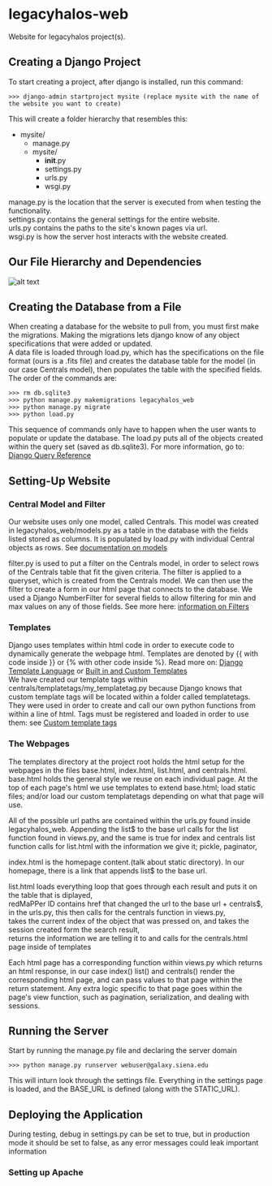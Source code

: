 # legacyhalos-web
Website for legacyhalos project(s).

## Creating a Django Project
To start creating a project, after django is installed, run this command:

    >>> django-admin startproject mysite (replace mysite with the name of the website you want to create)

This will create a folder hierarchy that resembles this:

* mysite/
  * manage.py
  * mysite/
    * __init__.py
    * settings.py
    * urls.py
    * wsgi.py


manage.py is the location that the server is executed from when testing the functionality.  
settings.py contains the general settings for the entire website.  
urls.py contains the paths to the site's known pages via url.  
wsgi.py is how the server host interacts with the website created.

## Our File Hierarchy and Dependencies
![alt text](https://docs.google.com/drawings/d/e/2PACX-1vRLhdgoZOds5w9cVZbfOI25HLPWE3lf5-u6W_XQV3KOqfM8crgQpBGdiFFyqCfh_Ryh_CWbQmKawKJR/pub?w=1337&h=691 "Project Structure Diagram")

## Creating the Database from a File
When creating a database for the website to pull from, you must first make the migrations. Making the migrations lets django know of any object specifications that were added or updated.  
A data file is loaded through load.py, which has the specifications on the file format (ours is a .fits file) and creates the database table for the model (in our case Centrals model), then populates the table with the specified fields.  
The order of the commands are:

    >>> rm db.sqlite3
    >>> python manage.py makemigrations legacyhalos_web
    >>> python manage.py migrate
    >>> python load.py

This sequence of commands only have to happen when the user wants to populate or update the database.
The load.py puts all of the objects created within the query set (saved as db.sqlite3). For more information, go to: [Django Query Reference](https://docs.djangoproject.com/en/2.0/topics/db/queries/)

## Setting-Up Website

### Central Model and Filter
Our website uses only one model, called Centrals. This model was created in legacyhalos_web/models.py as a table in the database with the fields listed stored as columns. It is populated by load.py with individual Central objects as rows. See [documentation on models](https://docs.djangoproject.com/en/2.0/topics/db/models/)

filter.py is used to put a filter on the Centrals model, in order to select rows of the Centrals table that fit the given criteria. The filter is applied to a queryset, which is created from the Centrals model. We can then use the filter to create a form in our html page that connects to the database. We used a Django NumberFilter for several fields to allow filtering for min and max values on any of those fields. See more here: [information on Filters](https://django-filter.readthedocs.io/en/master/ref/filters.html)

### Templates

Django uses templates within html code in order to execute code to dynamically generate the webpage html. Templates are denoted by {{ with code inside }} or {% with other code inside %}. Read more on: [Django Template Language](https://docs.djangoproject.com/en/2.0/ref/templates/language/) or [Built in and Custom Templates](https://docs.djangoproject.com/en/2.0/topics/templates/)  
We have created our template tags within centrals/templatetags/my_templatetag.py because Django knows that custom template tags will be located within a folder called templatetags. They were used in order to create and call our own python functions from within a line of html. Tags must be registered and loaded in order to use them: see [Custom template tags](https://docs.djangoproject.com/en/2.1/howto/custom-template-tags/)

### The Webpages

The templates directory at the project root holds the html setup for the webpages in the files base.html, index.html, list.html, and centrals.html. base.html holds the general style we reuse on each individual page. At the top of each page's html we use templates to extend base.html; load static files; and/or load our custom templatetags depending on what that page will use. 

All of the possible url paths are contained within the urls.py found inside legacyhalos_web. Appending the list$ to the base url calls for the list function found in views.py, and the same is true for index and centrals
list function calls for list.html with the information we give it; pickle, paginator,

index.html is the homepage content.(talk about static directory). In our homepage, there is a link that appends list$ to the base url. 

list.html loads everything loop that goes through each result and puts it on the table that is diplayed,  
redMaPPer ID contains href that changed the url to the base url + centrals$,  
in the urls.py, this then calls for the centrals function in views.py,  
takes the current index of the object that was pressed on, and takes the session created form the search result,  
returns the information we are telling it to and calls for the centrals.html page inside of templates

Each html page has a corresponding function within views.py which returns an html response, in our case index() list() and centrals() render the corresponding html page, and can pass values to that page within the return statement. Any extra logic specific to that page goes within the page's view function, such as pagination, serialization, and dealing with sessions.

## Running the Server

Start by running the manage.py file and declaring the server domain

    >>> python manage.py runserver webuser@galaxy.siena.edu

This will inturn look through the settings file. Everything in the settings page is loaded, and the BASE_URL is defined (along with the STATIC_URL). 



## Deploying the Application

During testing, debug in settings.py can be set to true, but in production mode it should be set to false, as any error messages could leak important information

### Setting up Apache

